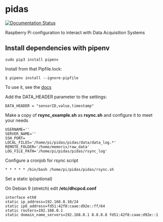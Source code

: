 # pidas

[![Documentation Status](https://readthedocs.org/projects/pidas/badge/?version=latest)](http://pidas.readthedocs.io/en/latest/?badge=latest)
    
Raspberry Pi configuration to interact with Data Acquisition Systems

## Install dependencies with pipenv

    sudo pip3 install pipenv

Install from that Pipfile.lock:

    $ pipenv install --ignore-pipfile

To use it, see the [docs](http://pidas.readthedocs.io/en/latest/start.html)

Add the DATA_HEADER parameter to the settings:

    DATA_HEADER = "sensorID,value,timestamp"
    
Make a copy of **rsync_example.sh** as **rsync.sh** and configure it to meet your needs

    USERNAME=''
    SERVER_NAME=''
    SSH_PORT=
    LOCAL_FILES='/home/pi/pidas/pidas/data/data_log.*'
    REMOTE_FOLDER='/home/memoris/raw_data'
    LOG_FILE_PATH='/home/pi/pidas/pidas/rsync_log'

Configure a cronjob for rsync script

    * * * * * /bin/bash /home/pi/pidas/pidas/rsync.sh
    
Set a static ip(optional)

On Debian 9 (stretch) edit **/etc/dhcpcd.conf**

    interface eth0
    static ip_address=192.168.0.10/24
    static ip6_address=fd51:42f8:caae:d92e::ff/64
    static routers=192.168.0.1
    static domain_name_servers=192.168.0.1 8.8.8.8 fd51:42f8:caae:d92e::1

